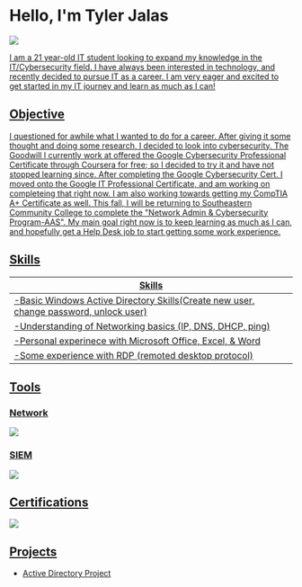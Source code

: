 # Hello, I'm Tyler Jalas
<a href="https://profile.indeed.com/p/tylerj-jf5q3wt"><img src="https://img.shields.io/badge/-Indeed-003A9B?style=for-the-badge&logo=Indeed&logoColor=white" />




I am a 21 year-old IT student looking to expand my knowledge in the IT/Cybersecurity field. I have always been interested in technology, and recently decided to pursue IT as a career. I am very eager and excited to get started in my IT journey and learn as much as I can!

## Objective


I questioned for awhile what I wanted to do for a career. After giving it some thought and doing some research, I decided to look into cybersecurity. The Goodwill I currently work at offered the Google Cybersecurity Professional Certificate through Coursera for free; so I decided to try it and have not stopped learning since. After completing the Google Cybersecurity Cert. I moved onto the Google IT Professional Certificate, and am working on completeing that right now. I am also working towards getting my CompTIA A+ Certificate as well. This fall, I will be returning to Southeastern Community College to complete the "Network Admin & Cybersecurity Program-AAS". My main goal right now is to keep learning as much as I can, and hopefully get a Help Desk job to start getting some work experience.  

## Skills


| Skills                                         
|---------------------------------------------------------------------------|
| -Basic Windows Active Directory Skills(Create new user, change password, unlock user)|
| -Understanding of Networking basics (IP, DNS, DHCP, ping)|
| -Personal experinece with Microsoft Office, Excel, & Word|
| -Some experience with RDP (remoted desktop protocol)|


## Tools


### Network
<div>
    <img src="https://img.shields.io/badge/-Microsoft%20Azure-0078D4?style=for-the-badge&logo=Microsoft%20Azure&logoColor=white" /> 
</div>

### SIEM
<div>
    <img src="https://img.shields.io/badge/-Splunk-000000?&style=for-the-badge&logo=Splunk&logoColor=white" />
</div>

## Certifications

<div>
<img src="https://img.shields.io/badge/-Google%20Cybersecurity%20Cert-4285F4?style=for-the-badge&logo=Google&logoColor=white" />
</div>

## Projects
- <a href="https://github.com/TJ231IT/Active-Directory-Project/tree/main">Active Directory Project</a>

